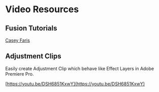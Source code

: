 # Video Resources

## Fusion Tutorials

[Casey Faris](https://www.youtube.com/@CaseyFaris)

## Adjustment Clips

Easily create Adjustment Clip which behave like Effect Layers in Adobe Premiere Pro.

[https://youtu.be/DSH6851KxwY](https://youtu.be/DSH6851KxwY)